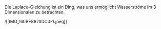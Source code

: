 Die Laplace-Gleichung ist ein Ding, was uns ermöglicht Wasserströme im 3 Dimensionalen zu betrachten.

![[IMG_160BF8870DC0-1.jpeg]]